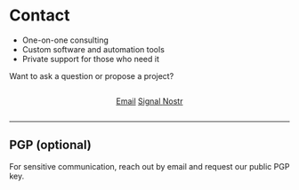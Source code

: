 # Contact

<!--
Lord Jesus Christ, Son of the Living God
Have mercy on me
a sinner
-->

- One-on-one consulting
- Custom software and automation tools
- Private support for those who need it

Want to ask a question or propose a project?

<div style="text-align: center; margin: 2em 0;">
  <a href="#" id="email-link" class="md-button md-button--primary">Email</a>
    <a href="https://signal.me/#eu/qS1E69S_iE0mbK1xtevXnIblf74i7ClvUJcDod5mquCB2Qni8rFCaZbh5WxOdOV9" 
     class="md-button md-button--primary" rel="noopener noreferrer" target="_blank">
    Signal
  </a>
  <a href="/about/nostr/" class="md-button md-button--primary">Nostr</a>
  <script>
    const user = "hello";
    const domain = "bitcoinistrue.com";
    const link = document.getElementById("email-link");
    link.setAttribute("href", "mailto:" + user + "@" + domain);
  </script>
</div>






---

## PGP (optional)

For sensitive communication, reach out by email and request our public PGP key.









